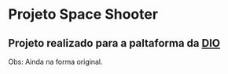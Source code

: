 # Projeto Space Shooter
## Projeto realizado para a paltaforma da [DIO](https://web.dio.me/home)

Obs: Ainda na forma original.
